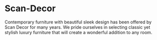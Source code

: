# Scan-Decor
Contemporary furniture with beautiful sleek design has been offered by Scan Decor for many years.  We pride ourselves in selecting classic yet stylish luxury furniture that will create a wonderful addition to any room.
